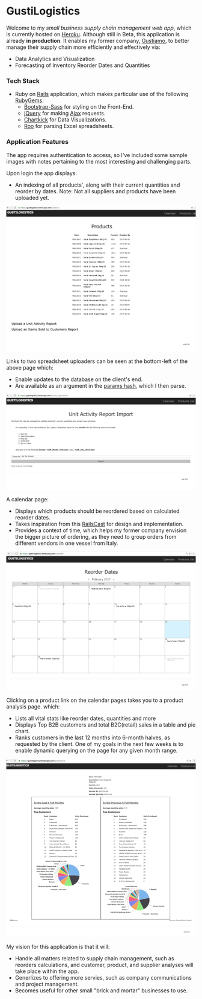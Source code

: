 # GustiLogistics

Welcome to my *small business supply chain management web app*, which is currently hosted on [Heroku](https://www.heroku.com/). Although still in Beta, this application is already **in production**. It enables my former company, [Gustiamo](https://www.gustiamo.com/), to better manage their supply chain more efficiently and effectively via:
* Data Analytics and Visualization
* Forecasting of Inventory Reorder Dates and Quantities

### Tech Stack

* Ruby on [Rails](http://rubyonrails.org/) application, which makes particular use of the following [RubyGems](https://rubygems.org/):
  * [Bootstrap-Sass](https://github.com/twbs/bootstrap-sass/) for styling on the Front-End.
  * [jQuery](https://rubygems.org/gems/jquery-rails) for making [Ajax](https://en.wikipedia.org/wiki/Ajax_(programming)) requests.
  * [Chartkick](https://github.com/ankane/chartkick) for Data Visualizations.
  * [Roo](https://github.com/roo-rb/roo) for parsing Excel spreadsheets.

### Application Features

The app requires authentication to access, so I've included some sample images with notes pertaining to the most interesting and challenging parts. 

Upon login the app displays:
* An indexing of all products', along with their current quantities and reorder by dates. 
Note: Not all suppliers and products have been uploaded yet.

![alt text](/sample_images/ProductsIndexPage.png "Products List")

Links to two spreadsheet uploaders can be seen at the bottom-left of the above page which:
* Enable updates to the database on the client's end. 
* Are available as an argument in the [params hash](https://gorails.com/episodes/the-params-hash), which I then parse. 

![alt text](/sample_images/FileUploader.png "File Uploader")

A calendar page:
* Displays which products should be reordered based on calculated reorder dates. 
* Takes inspiration from this [RailsCast](http://railscasts.com/episodes/213-calendars) for design and implementation.
* Provides a context of time, which helps my former company envision the bigger picture of ordering, as they need to group orders from different vendors in one vessel from Italy. 

![alt text](/sample_images/CalendarPage.png "Calendar Prototype")

Clicking on a product link on the calendar pages takes you to a product analysis page. which:
* Lists all vital stats like reorder dates, quantities and more
* Displays Top B2B customers and total B2C(retail) sales in a table and pie chart. 
* Ranks customers in the last 12 months into 6-month halves, as requested by the client. 
One of my goals in the next few weeks is to enable dynamic querying on the page for any given month range.  

![alt text](/sample_images/ProductAnalysisPage.png "Product Analysis")

My vision for this application is that it will:
* Handle all matters related to supply chain management, such as reorders calculations, and customer, product, and supplier analyses will take place within the app. 
* Generlizes to offering more servies, such as company communications and project management. 
* Becomes useful for other small "brick and mortar" businesses to use.
